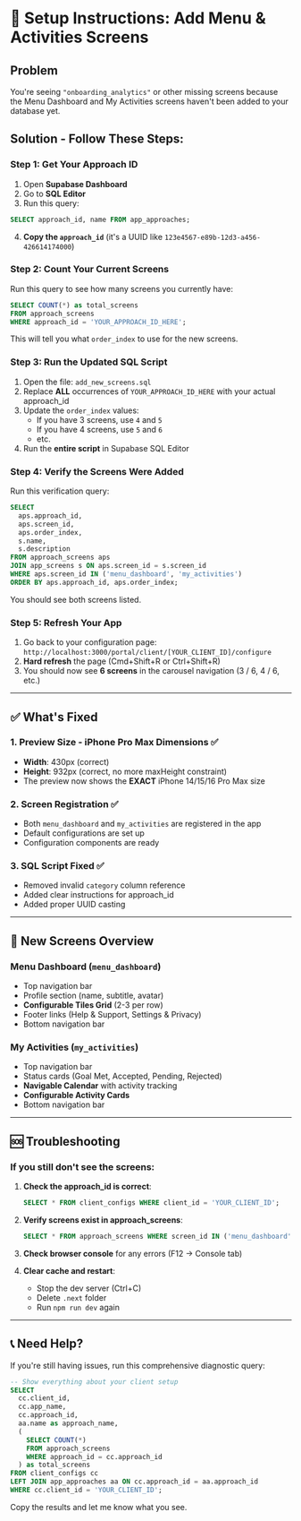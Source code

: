 # 🚀 Setup Instructions: Add Menu & Activities Screens

## Problem
You're seeing `"onboarding_analytics"` or other missing screens because the Menu Dashboard and My Activities screens haven't been added to your database yet.

## Solution - Follow These Steps:

### Step 1: Get Your Approach ID

1. Open **Supabase Dashboard**
2. Go to **SQL Editor**
3. Run this query:

```sql
SELECT approach_id, name FROM app_approaches;
```

4. **Copy the `approach_id`** (it's a UUID like `123e4567-e89b-12d3-a456-426614174000`)

### Step 2: Count Your Current Screens

Run this query to see how many screens you currently have:

```sql
SELECT COUNT(*) as total_screens 
FROM approach_screens 
WHERE approach_id = 'YOUR_APPROACH_ID_HERE';
```

This will tell you what `order_index` to use for the new screens.

### Step 3: Run the Updated SQL Script

1. Open the file: `add_new_screens.sql`
2. Replace **ALL** occurrences of `YOUR_APPROACH_ID_HERE` with your actual approach_id
3. Update the `order_index` values:
   - If you have 3 screens, use `4` and `5`
   - If you have 4 screens, use `5` and `6`
   - etc.
4. Run the **entire script** in Supabase SQL Editor

### Step 4: Verify the Screens Were Added

Run this verification query:

```sql
SELECT 
  aps.approach_id,
  aps.screen_id,
  aps.order_index,
  s.name,
  s.description
FROM approach_screens aps
JOIN app_screens s ON aps.screen_id = s.screen_id
WHERE aps.screen_id IN ('menu_dashboard', 'my_activities')
ORDER BY aps.approach_id, aps.order_index;
```

You should see both screens listed.

### Step 5: Refresh Your App

1. Go back to your configuration page: `http://localhost:3000/portal/client/[YOUR_CLIENT_ID]/configure`
2. **Hard refresh** the page (Cmd+Shift+R or Ctrl+Shift+R)
3. You should now see **6 screens** in the carousel navigation (3 / 6, 4 / 6, etc.)

---

## ✅ What's Fixed

### 1. Preview Size - iPhone Pro Max Dimensions ✅
- **Width**: 430px (correct)
- **Height**: 932px (correct, no more maxHeight constraint)
- The preview now shows the **EXACT** iPhone 14/15/16 Pro Max size

### 2. Screen Registration ✅
- Both `menu_dashboard` and `my_activities` are registered in the app
- Default configurations are set up
- Configuration components are ready

### 3. SQL Script Fixed ✅
- Removed invalid `category` column reference
- Added clear instructions for approach_id
- Added proper UUID casting

---

## 📱 New Screens Overview

### Menu Dashboard (`menu_dashboard`)
- Top navigation bar
- Profile section (name, subtitle, avatar)
- **Configurable Tiles Grid** (2-3 per row)
- Footer links (Help & Support, Settings & Privacy)
- Bottom navigation bar

### My Activities (`my_activities`)
- Top navigation bar
- Status cards (Goal Met, Accepted, Pending, Rejected)
- **Navigable Calendar** with activity tracking
- **Configurable Activity Cards**
- Bottom navigation bar

---

## 🆘 Troubleshooting

### If you still don't see the screens:

1. **Check the approach_id is correct**:
   ```sql
   SELECT * FROM client_configs WHERE client_id = 'YOUR_CLIENT_ID';
   ```

2. **Verify screens exist in approach_screens**:
   ```sql
   SELECT * FROM approach_screens WHERE screen_id IN ('menu_dashboard', 'my_activities');
   ```

3. **Check browser console** for any errors (F12 → Console tab)

4. **Clear cache and restart**:
   - Stop the dev server (Ctrl+C)
   - Delete `.next` folder
   - Run `npm run dev` again

---

## 📞 Need Help?

If you're still having issues, run this comprehensive diagnostic query:

```sql
-- Show everything about your client setup
SELECT 
  cc.client_id,
  cc.app_name,
  cc.approach_id,
  aa.name as approach_name,
  (
    SELECT COUNT(*) 
    FROM approach_screens 
    WHERE approach_id = cc.approach_id
  ) as total_screens
FROM client_configs cc
LEFT JOIN app_approaches aa ON cc.approach_id = aa.approach_id
WHERE cc.client_id = 'YOUR_CLIENT_ID';
```

Copy the results and let me know what you see.

